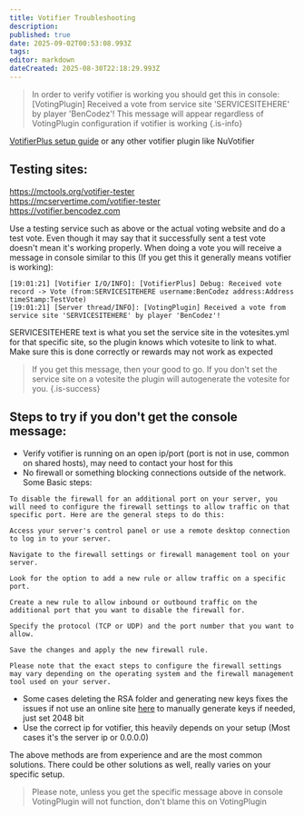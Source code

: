 ```yaml
---
title: Votifier Troubleshooting
description: 
published: true
date: 2025-09-02T00:53:08.993Z
tags: 
editor: markdown
dateCreated: 2025-08-30T22:18:29.993Z
---
```


> In order to verify votifier is working you should get this in console: 
[VotingPlugin] Received a vote from service site 'SERVICESITEHERE' by player 'BenCodez'!
This message will appear regardless of VotingPlugin configuration if votifier is working
{.is-info}



[VotifierPlus setup guide](https://github.com/BenCodez/VotifierPlus/wiki/Setup-guide) or any other votifier plugin like NuVotifier


## Testing sites:  
https://mctools.org/votifier-tester   
https://mcservertime.com/votifier-tester  
https://votifier.bencodez.com  

Use a testing service such as above or the actual voting website and do a test vote. Even though it may say that it successfully sent a test vote doesn't mean it's working properly. When doing a vote you will receive a message in console similar to this (If you get this it generally means votifier is working):

`[19:01:21] [Votifier I/O/INFO]: [VotifierPlus] Debug: Received vote record -> Vote (from:SERVICESITEHERE username:BenCodez address:Address timeStamp:TestVote)`  
`[19:01:21] [Server thread/INFO]: [VotingPlugin] Received a vote from service site 'SERVICESITEHERE' by player 'BenCodez'!`

SERVICESITEHERE text is what you set the service site in the votesites.yml for that specific site, so the plugin knows which votesite to link to what. Make sure this is done correctly or rewards may not work as expected

> If you get this message, then your good to go. If you don't set the service site on a votesite the plugin will autogenerate the votesite for you.
{.is-success}


## Steps to try if you don't get the console message:
- Verify votifier is running on an open ip/port (port is not in use, common on shared hosts), may need to contact your host for this
- No firewall or something blocking connections outside of the network. Some Basic steps:
```
To disable the firewall for an additional port on your server, you will need to configure the firewall settings to allow traffic on that specific port. Here are the general steps to do this:

Access your server's control panel or use a remote desktop connection to log in to your server.

Navigate to the firewall settings or firewall management tool on your server.

Look for the option to add a new rule or allow traffic on a specific port.

Create a new rule to allow inbound or outbound traffic on the additional port that you want to disable the firewall for.

Specify the protocol (TCP or UDP) and the port number that you want to allow.

Save the changes and apply the new firewall rule.

Please note that the exact steps to configure the firewall settings may vary depending on the operating system and the firewall management tool used on your server.
```

- Some cases deleting the RSA folder and generating new keys fixes the issues if not use an online site [here](https://www.devglan.com/online-tools/rsa-encryption-decryption) to manually generate keys if needed, just set 2048 bit  
- Use the correct ip for votifier, this heavily depends on your setup (Most cases it's the server ip or 0.0.0.0)

The above methods are from experience and are the most common solutions. There could be other solutions as well, really varies on your specific setup. 

> Please note, unless you get the specific message above in console VotingPlugin will not function, don't blame this on VotingPlugin
